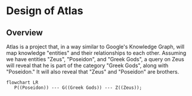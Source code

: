 # Design of Atlas

## Overview

Atlas is a project that, in a way similar to Google's Knowledge Graph, will map knowledge "entities" and their
relationships to each other. Assuming we have entities "Zeus", "Poseidon", and "Greek Gods", a query on Zeus
will reveal that he is part of the category "Greek Gods", along with "Poseidon." It will also reveal that 
"Zeus" and "Poseidon" are brothers. 

```mermaid
flowchart LR
   P((Poseidon)) --- G((Greek Gods)) --- Z((Zeus));
```
